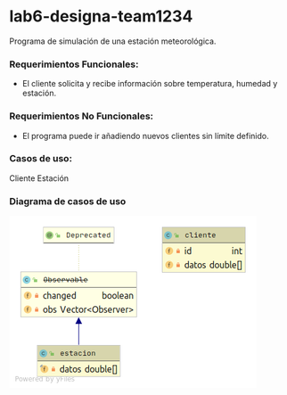 # lab6-designa-team1234
Programa de simulación de una estación meteorológica.

### Requerimientos Funcionales:
- El cliente solicita y recibe información sobre temperatura, humedad y estación.

### Requerimientos No Funcionales:
- El programa puede ir añadiendo nuevos clientes sin límite definido.  

### Casos de uso:
Cliente
Estación

### Diagrama de casos de uso

![Diagrama](/cliente.png)

#

